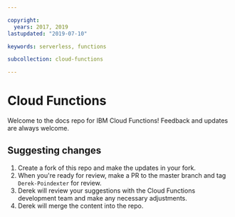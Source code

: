 ```yaml
---

copyright:
  years: 2017, 2019
lastupdated: "2019-07-10"

keywords: serverless, functions

subcollection: cloud-functions

---
```


# Cloud Functions

Welcome to the docs repo for IBM Cloud Functions! Feedback and updates are always welcome.




## Suggesting changes

1. Create a fork of this repo and make the updates in your fork.
2. When you're ready for review, make a PR to the master branch and tag `Derek-Poindexter` for review.
3. Derek will review your suggestions with the Cloud Functions development team and make any necessary adjustments.
4. Derek will merge the content into the repo.





















